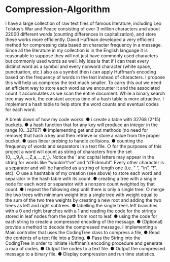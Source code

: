 # Compression-Algorithm
I have a large collection of raw text files of famous literature, including Leo Tolstoy’s War and Peace consisting of over 3 million characters and about 22000 different words (counting differences in capitalization), and store these works more efficiently. David Huffman developed a very efficient method for compressing data based on character frequency in a message. 
Since all the literature in my collection is in the English language it is reasonable to suppose they will not just have commonly used characters but commonly used words as well. My idea is that if i can treat every distinct word as a symbol and every non­word character (white space, punctuation, etc.) also as a symbol then i can apply Huffman’s encoding based on the frequency of words in the text instead of characters. I propose this will help us compress the text much smaller.
To carry this out we need an efficient way to store each word as we encounter it and the associated count it accumulates as we scan the entire document. While a binary search tree may work, the constant access time of a hash table is more attractive. I implement a hash table to help store the word counts and eventual codes for each word. 

A break down of how my code works:
● i create a table with 32768 (2^15) buckets.
● a hash function that for any key will produce an integer in the range [0...32767]
● implementing get and put methods (no need for remove) that hash a key and then
retrieve or store a value from the proper bucket.
● uses linear probing to handle collisions.
● counting the frequency of words and separators in a text file.
○ for the purposes of this project a word will count as string of characters from the set {0,...,9,A,...,Z,a,...,z,’,­}. Notice the ‘ and capital letters may appear in the string for words like “wouldn’t’ve” and “d’Eckmuhl”. Every other character is a separator and will be handled as a string of length one (i.e. “ “, “\n”, “!”, etc).
○ use a hashtable of my creation (see above) to store each word and separator in the hash table with its count.
● creating a tree with a single node for each word or separator with a non­zero count weighted by that count.
● i repeat the following step until there is only a single tree:
○ merge the two trees with minimum weight into a single tree with weight equal to
the sum of the two tree weights by creating a new root and adding the two trees
as left and right subtrees.
● labelling the single tree’s left branches with a 0 and right branches with a 1 and reading
the code for the strings stored in leaf nodes from the path from root to leaf.
● using the code for each string to create a compressed encoding of the message.
● (Optional) provide a method to decode the compressed message.
I implementing a Main controller that uses the CodingTree class to compress a file,
● Read the contents of a text file into a String.
● Pass the String into the CodingTree in order to initiate Huffman’s encoding procedure
and generate a map of codes.
● Output the codes to a text file.
● Output the compressed message to a binary file.
● Display compression and run time statistics.
